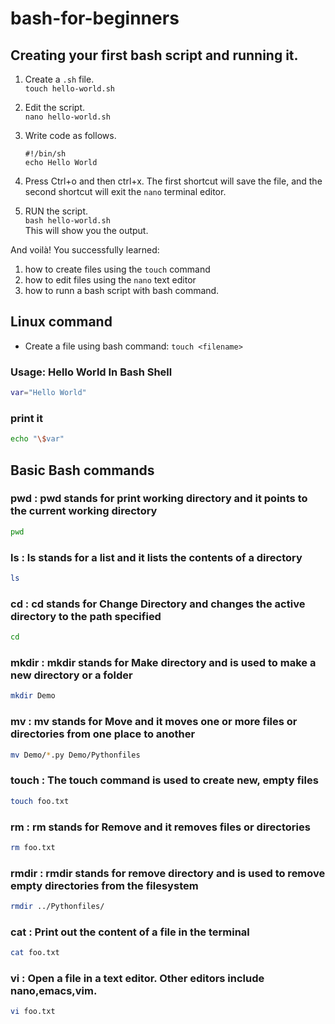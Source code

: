 # bash-for-beginners

## Creating your first bash script and running it.

1. Create a `.sh` file.  
`touch hello-world.sh`
2. Edit the script.  
`nano hello-world.sh`
3. Write code as follows.

   ```shell
   #!/bin/sh
   echo Hello World
   ```

4. Press Ctrl+o and then ctrl+x.
The first shortcut will save the file, and the second shortcut will exit the `nano` terminal editor.
5. RUN the script.  
`bash hello-world.sh`  
This will show you the output.

And voilà! You successfully learned:

1. how to create files using the `touch` command
2. how to edit files using the `nano` text editor
3. how to runn a bash script with bash command.

## Linux command

* Create a file using bash command: ```touch <filename>```

### Usage: Hello World In Bash Shell

```bash
var="Hello World"
```

### print it

```bash
echo "\$var"
```

## Basic Bash commands

### pwd : pwd stands for print working directory and it points to the current working directory
```bash
pwd
```

### ls : ls stands for a list and it lists the contents of a directory
```bash
ls
```

### cd : cd stands for Change Directory and changes the active directory to the path specified
```bash
cd
```

### mkdir : mkdir stands for Make directory and is used to make a new directory or a folder
```bash
mkdir Demo
```

### mv : mv stands for Move and it moves one or more files or directories from one place to another
```bash
mv Demo/*.py Demo/Pythonfiles
```

### touch : The touch command is used to create new, empty files
```bash
touch foo.txt
```

### rm : rm stands for Remove and it removes files or directories
```bash
rm foo.txt
```

### rmdir : rmdir stands for remove directory and is used to remove empty directories from the filesystem
```bash
rmdir ../Pythonfiles/
```

### cat : Print out the content of a file in the terminal
```bash
cat foo.txt
```

### vi : Open a file in a text editor. Other editors include nano,emacs,vim.
```bash
vi foo.txt
```
